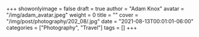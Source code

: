 +++
showonlyimage = false
draft = true
author = "Adam Knox"
avatar = "/img/adam_avatar.jpeg"
weight = 0
title = ""
cover = "/img/post/photography/202_08/.jpg"
date = "2021-08-13T00:01:01-06:00"
categories = ["Photography", "Travel"]
tags = []
+++
<!--more-->
